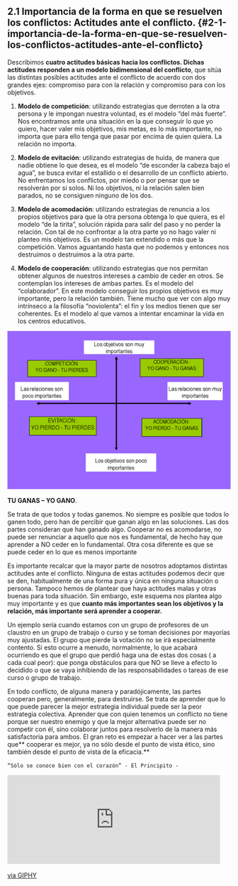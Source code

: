 ## 2.1 Importancia de la forma en que se resuelven los conflictos: Actitudes ante el conflicto. {#2-1-importancia-de-la-forma-en-que-se-resuelven-los-conflictos-actitudes-ante-el-conflicto}

Describimos **cuatro actitudes básicas hacia los conflictos. Dichas actitudes responden a un modelo bidimensional del conflicto**, que sitúa las distintas posibles actitudes ante el conflicto de acuerdo con dos grandes ejes: compromiso para con la relación y compromiso para con los objetivos.

1.  **Modelo de competición**: utilizando estrategias que derroten a la otra persona y le impongan nuestra voluntad, es el modelo “del más fuerte”. Nos encontramos ante una situación en la que conseguir lo que yo quiero, hacer valer mis objetivos, mis metas, es lo más importante, no importa que para ello tenga que pasar por encima de quien quiera. La relación no importa.

2.  **Modelo de evitación**: utilizando estrategias de huida, de manera que nadie obtiene lo que desea, es el modelo “de esconder la cabeza bajo el agua”, se busca evitar el estallido o el desarrollo de un conflicto abierto. No enfrentamos los conflictos, por miedo o por pensar que se resolverán por si solos. Ni los objetivos, ni la relación salen bien parados, no se consiguen ninguno de los dos.

3.  **Modelo de acomodación**: utilizando estrategias de renuncia a los propios objetivos para que la otra persona obtenga lo que quiera, es el modelo “de la tirita”, solución rápida para salir del paso y no perder la relación. Con tal de no confrontar a la otra parte yo no hago valer ni planteo mis objetivos. Es un modelo tan extendido o más que la competición. Vamos aguantando hasta que no podemos y entonces nos destruimos o destruimos a la otra parte.

1.  **Modelo de cooperación**: utilizando estrategias que nos permitan obtener algunos de nuestros intereses a cambio de ceder en otros. Se contemplan los intereses de ambas partes. Es el modelo del “colaborador”. En este modelo conseguir los propios objetivos es muy importante, pero la relación también. Tiene mucho que ver con algo muy intrínseco a la filosofía “noviolenta”: el fin y los medios tienen que ser coherentes. Es el modelo al que vamos a intentar encaminar la vida en los centros educativos.

![](/images/image8.png)



**TU GANAS – YO GANO**.

Se trata de que todos y todas ganemos. No siempre es posible que todos lo ganen todo, pero han de percibir que ganan algo en las soluciones. Las dos partes consideran que han ganado algo. Cooperar no es acomodarse, no puede ser renunciar a aquello que nos es fundamental, de hecho hay que aprender a NO ceder en lo fundamental. Otra cosa diferente es que se puede ceder en lo que es menos importante


Es importante recalcar que la mayor parte de nosotros adoptamos distintas actitudes ante el conflicto. Ninguna de estas actitudes podemos decir que se den, habitualmente de una forma pura y única en ninguna situación o persona. Tampoco hemos de plantear que haya actitudes malas y otras buenas para toda situación. Sin embargo, este esquema nos plantea algo muy importante y es que **cuanto más importantes sean los objetivos y la relación, más importante será aprender a cooperar.** 

Un ejemplo sería cuando estamos con un grupo de profesores de un claustro en un grupo de trabajo o curso y se toman decisiones por mayorías muy ajustadas. El grupo que pierde la votación no se irá especialmente contento. Si esto ocurre a menudo, normalmente, lo que acabará ocurriendo es que el grupo que perdió haga una de estas dos cosas ( a cada cual peor): que ponga obstáculos para que NO se lleve a efecto lo decidido o que se vaya inhibiendo de las responsabilidades o tareas de ese curso o grupo de trabajo.        

En todo conflicto, de alguna manera y paradójicamente, las partes cooperan pero, generalmente, para destruirse. Se trata de aprender que lo que puede parecer la mejor estrategia individual puede ser la peor estrategia colectiva. Aprender que con quien tenemos un conflicto no tiene porque ser nuestro enemigo y que la mejor alternativa puede ser no competir con él, sino colaborar juntos para resolverlo de la manera más satisfactoria para ambos. El gran reto es empezar a hacer ver a las partes que** cooperar es mejor, ya no sólo desde el punto de vista ético, sino también desde el punto de vista de la eficacia.**

    “Sólo se conoce bien con el corazón” - El Principito -

<iframe src="https://giphy.com/embed/7lJKqGgUKDxfO" width="480" height="200" frameBorder="0" class="giphy-embed" allowFullScreen></iframe><p><a href="https://giphy.com/gifs/editor-movie-the-little-prince-7lJKqGgUKDxfO">via GIPHY</a></p>